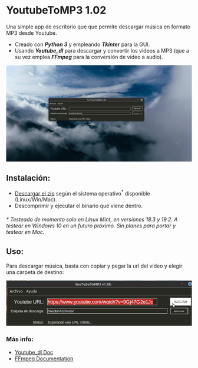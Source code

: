# YoutubeToMP3 1.02

Una simple app de escritorio que que permite descargar música en formato MP3 desde Youtube. 

- Creado con ***Python 3*** y empleando ***Tkinter*** para la GUI.
- Usando ***Youtube_dl*** para descargar y convertir los videos a MP3 (que a su vez emplea  ***FFmpeg*** para la conversión de video a audio).

![Imagen](./screenshots/captura-1.jpg)

## Instalación:

- [Descargar el zip](./download/) según el sistema operativo<sup>*</sup> disponible (Linux/Win/Mac).
- Descomprimir y ejecutar el binario que viene dentro.

###### * Testeado de momento solo en Linux Mint, en versiones 18.3 y 19.2. A testear en Windows 10 en un futuro próximo. Sin planes para portar y testear en Mac.

## Uso:

Para descargar música, basta con copiar y pegar la url del video y elegir una carpeta de destino:

![Imagen](./screenshots/captura-2.jpg)


### Más info:
- [Youtube_dl Doc](https://github.com/ytdl-org/youtube-dl/blob/master/README.md)
- [FFmpeg Documentation](https://ffmpeg.org/documentation.html/)
